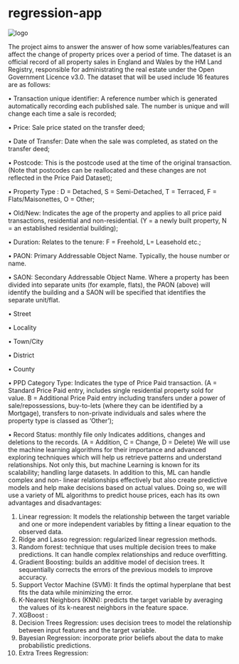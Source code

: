# regression-app

![logo](https://github.com/khawla-94/regression-app/assets/80429328/fd0056b8-9cf2-4ced-9f6f-465a3d16af63)


The project aims to answer the answer of how some variables/features can affect the change of property prices over a period of time. The dataset is an official record of all property sales in England and Wales by the HM Land Registry, responsible for administrating the real estate under the Open Government Licence v3.0.
The dataset that will be used include 16 features are as follows:

•	Transaction unique identifier: A reference number which is generated automatically recording each published sale. The number is unique and will change each time a sale is recorded;

•	Price: Sale price stated on the transfer deed;

•	Date of Transfer: Date when the sale was completed, as stated on the transfer deed;

•	Postcode: This is the postcode used at the time of the original transaction. (Note that postcodes can be reallocated and these changes are not reflected in the Price Paid Dataset);

•	Property Type	: D = Detached, S = Semi-Detached, T = Terraced, F = Flats/Maisonettes, O = Other;

•	Old/New: Indicates the age of the property and applies to all price paid transactions, residential and non-residential. (Y = a newly built property, N = an established residential building);

•	Duration: Relates to the tenure: F = Freehold, L= Leasehold etc.;

•	PAON: Primary Addressable Object Name. Typically, the house number or name.

•	SAON: Secondary Addressable Object Name. Where a property has been divided into separate units (for example, flats), the PAON (above) will identify the building and a SAON will be specified that identifies the separate unit/flat.

•	Street	

•	Locality	

•	Town/City	

•	District	

•	County	

•	PPD Category Type: Indicates the type of Price Paid transaction. (A = Standard Price Paid entry, includes single residential property sold for value. B = Additional Price Paid entry including transfers under a power of sale/repossessions, buy-to-lets (where they can be identified by a Mortgage), transfers to non-private individuals and sales where the property type is classed as ‘Other’);

•	Record Status: monthly file only Indicates additions, changes and deletions to the records. (A = Addition, C = Change, D = Delete)
We will use the machine learning algorithms for their importance and advanced exploring techniques which will help us retrieve patterns and understand relationships. Not only this, but machine Learning is known for its scalability; handling large datasets.
In addition to this, ML can handle complex and non- linear relationships effectively but also create predictive models and help make decisions based on actual values.
Doing so, we will use a variety of ML algorithms to predict house prices, each has its own advantages and disadvantages:
1.	Linear regression: It models the relationship between the target variable and one or more independent variables by fitting a linear equation to the observed data.
2.	Ridge and Lasso regression: regularized linear regression methods.
3.	Random forest: technique that uses multiple decision trees to make predictions. It can handle complex relationships and reduce overfitting.
4.	Gradient Boosting: builds an additive model of decision trees. It sequentially corrects the errors of the previous models to improve accuracy.
5.	Support Vector Machine (SVM): It finds the optimal hyperplane that best fits the data while minimizing the error.
6.	K-Nearest Neighbors (KNN): predicts the target variable by averaging the values of its k-nearest neighbors in the feature space.
7.	XGBoost :
8.	Decision Trees Regression: uses decision trees to model the relationship between input features and the target variable.
9.	Bayesian Regression: incorporate prior beliefs about the data to make probabilistic predictions.
10.	Extra Trees Regression:
